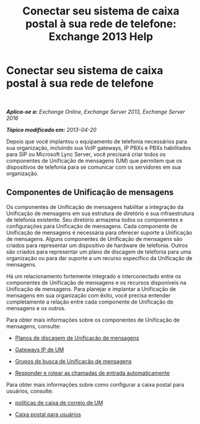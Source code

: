 ﻿---
title: 'Conectar seu sistema de caixa postal à sua rede de telefone: Exchange 2013 Help'
TOCTitle: Conectar seu sistema de caixa postal à sua rede de telefone
ms:assetid: b606b49d-5bd3-4321-ae77-99fa4604c875
ms:mtpsurl: https://technet.microsoft.com/pt-br/library/JJ673554(v=EXCHG.150)
ms:contentKeyID: 50486440
ms.date: 05/22/2018
mtps_version: v=EXCHG.150
ms.translationtype: MT
---

# Conectar seu sistema de caixa postal à sua rede de telefone

 

_**Aplica-se a:** Exchange Online, Exchange Server 2013, Exchange Server 2016_

_**Tópico modificado em:** 2013-04-20_

Depois que você implantou o equipamento de telefonia necessários para sua organização, incluindo sua VoIP gateways, IP PBXs e PBXs habilitados para SIP ou Microsoft Lync Server, você precisará criar todos os componentes de Unificação de mensagens (UM) que permitem que os dispositivos de telefonia para se comunicar com os servidores em sua organização.

## Componentes de Unificação de mensagens

Os componentes de Unificação de mensagens habilitar a integração da Unificação de mensagens em sua estrutura de diretório e sua infraestrutura de telefonia existente. Seu diretório armazena todos os componentes e configurações para Unificação de mensagens. Cada componente de Unificação de mensagens é necessária para oferecer suporte a Unificação de mensagens. Alguns componentes de Unificação de mensagens são criados para representar um dispositivo de hardware de telefonia. Outros são criados para representar um plano de discagem de telefonia para uma organização ou para dar suporte a um recurso específico da Unificação de mensagens.

Há um relacionamento fortemente integrado e interconectado entre os componentes de Unificação de mensagens e os recursos disponíveis na Unificação de mensagens. Para planejar e implantar a Unificação de mensagens em sua organização com êxito, você precisa entender completamente a relação entre cada componente de Unificação de mensagens e os outros.

Para obter mais informações sobre os componentes de Unificação de mensagens, consulte:

  - [Planos de discagem de Unificação de mensagens](um-dial-plans-exchange-2013-help.md)

  - [Gateways IP de UM](um-ip-gateways-exchange-2013-help.md)

  - [Grupos de busca de Unificação de mensagens](um-hunt-groups-exchange-2013-help.md)

  - [Responder e rotear as chamadas de entrada automaticamente](automatically-answer-and-route-incoming-calls-exchange-2013-help.md)

Para obter mais informações sobre como configurar a caixa postal para usuários, consulte:

  - [políticas de caixa de correio de UM](um-mailbox-policies-exchange-2013-help.md)

  - [Caixa postal para usuários](voice-mail-for-users-exchange-2013-help.md)

